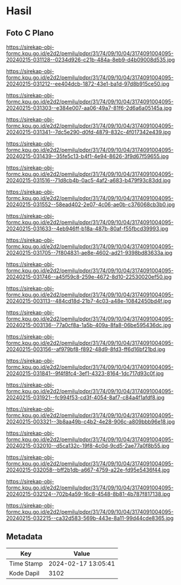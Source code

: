 # Hasil

## Foto C Plano

https://sirekap-obj-formc.kpu.go.id/e2d2/pemilu/pdpr/31/74/09/10/04/3174091004095-20240215-031128--0234d926-c21b-484a-8eb9-d4b09008d535.jpg

https://sirekap-obj-formc.kpu.go.id/e2d2/pemilu/pdpr/31/74/09/10/04/3174091004095-20240215-031212--ee404dcb-1872-43e1-ba1d-97d8b915ce50.jpg

https://sirekap-obj-formc.kpu.go.id/e2d2/pemilu/pdpr/31/74/09/10/04/3174091004095-20240215-031303--e384e007-aa06-49a7-81f6-2d6a6a05145a.jpg

https://sirekap-obj-formc.kpu.go.id/e2d2/pemilu/pdpr/31/74/09/10/04/3174091004095-20240215-031341--7dc5e290-d0fd-4879-832c-4f017342e439.jpg

https://sirekap-obj-formc.kpu.go.id/e2d2/pemilu/pdpr/31/74/09/10/04/3174091004095-20240215-031439--35fe5c13-b4f1-4e94-8626-3f9d67f59655.jpg

https://sirekap-obj-formc.kpu.go.id/e2d2/pemilu/pdpr/31/74/09/10/04/3174091004095-20240215-031516--71d8cb4b-0ac5-4af2-a683-b479f93c83dd.jpg

https://sirekap-obj-formc.kpu.go.id/e2d2/pemilu/pdpr/31/74/09/10/04/3174091004095-20240215-031552--58ead402-2e07-4c06-ae0b-c376068cb3b0.jpg

https://sirekap-obj-formc.kpu.go.id/e2d2/pemilu/pdpr/31/74/09/10/04/3174091004095-20240215-031633--4eb946ff-b18a-487b-80af-f55fbcd39993.jpg

https://sirekap-obj-formc.kpu.go.id/e2d2/pemilu/pdpr/31/74/09/10/04/3174091004095-20240215-031705--7f804831-ae8e-4602-ad21-9398bd83633a.jpg

https://sirekap-obj-formc.kpu.go.id/e2d2/pemilu/pdpr/31/74/09/10/04/3174091004095-20240215-031746--a45f59c8-259e-4672-8d10-22530020ef50.jpg

https://sirekap-obj-formc.kpu.go.id/e2d2/pemilu/pdpr/31/74/09/10/04/3174091004095-20240215-003113--484cd18d-21b7-4c03-a48e-10842450bd4f.jpg

https://sirekap-obj-formc.kpu.go.id/e2d2/pemilu/pdpr/31/74/09/10/04/3174091004095-20240215-003136--77a0cf8a-1a5b-409a-8fa8-06be595436dc.jpg

https://sirekap-obj-formc.kpu.go.id/e2d2/pemilu/pdpr/31/74/09/10/04/3174091004095-20240215-003156--af979bf8-f892-48d9-8fd3-ff6d16bf21bd.jpg

https://sirekap-obj-formc.kpu.go.id/e2d2/pemilu/pdpr/31/74/09/10/04/3174091004095-20240215-031841--9f4f8fc4-3ef1-4323-8164-1dc717d93c0f.jpg

https://sirekap-obj-formc.kpu.go.id/e2d2/pemilu/pdpr/31/74/09/10/04/3174091004095-20240215-031921--fc994f53-cd3f-4054-8af7-c84a4f1afdf8.jpg

https://sirekap-obj-formc.kpu.go.id/e2d2/pemilu/pdpr/31/74/09/10/04/3174091004095-20240215-003321--3b8aa49b-c4b2-4e28-906c-a809bbb96e18.jpg

https://sirekap-obj-formc.kpu.go.id/e2d2/pemilu/pdpr/31/74/09/10/04/3174091004095-20240215-032010--d5ca132c-19f8-4c0d-9cd5-2ae77a0f8b55.jpg

https://sirekap-obj-formc.kpu.go.id/e2d2/pemilu/pdpr/31/74/09/10/04/3174091004095-20240215-032058--bff2b1db-a667-4759-a22e-fd95e5436f44.jpg

https://sirekap-obj-formc.kpu.go.id/e2d2/pemilu/pdpr/31/74/09/10/04/3174091004095-20240215-032124--702b4a59-16c8-4548-8b81-4b787f817138.jpg

https://sirekap-obj-formc.kpu.go.id/e2d2/pemilu/pdpr/31/74/09/10/04/3174091004095-20240215-032215--ca32d583-569b-443e-8a11-99d44cde8365.jpg


## Metadata

| Key        | Value               |
| ---------- | ------------------- |
| Time Stamp | 2024-02-17 13:05:41 |
| Kode Dapil | 3102                |



